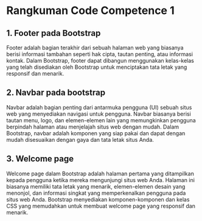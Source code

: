 # Rangkuman Code Competence 1

## 1. Footer pada Bootstrap
Footer adalah bagian terakhir dari sebuah halaman web yang biasanya berisi informasi tambahan seperti hak cipta, tautan penting, atau informasi kontak. Dalam Bootstrap, footer dapat dibangun menggunakan kelas-kelas yang telah disediakan oleh Bootstrap untuk menciptakan tata letak yang responsif dan menarik.

## 2. Navbar pada bootstrap
Navbar adalah bagian penting dari antarmuka pengguna (UI) sebuah situs web yang menyediakan navigasi untuk pengguna. Navbar biasanya berisi tautan menu, logo, dan elemen-elemen lain yang memungkinkan pengguna berpindah halaman atau menjelajah situs web dengan mudah. Dalam Bootstrap, navbar adalah komponen yang siap pakai dan dapat dengan mudah disesuaikan dengan gaya dan tata letak situs Anda.

## 3. Welcome page
Welcome page dalam Bootstrap adalah halaman pertama yang ditampilkan kepada pengguna ketika mereka mengunjungi situs web Anda. Halaman ini biasanya memiliki tata letak yang menarik, elemen-elemen desain yang menonjol, dan informasi singkat yang memperkenalkan pengguna pada situs web Anda. Bootstrap menyediakan komponen-komponen dan kelas CSS yang memudahkan untuk membuat welcome page yang responsif dan menarik.


